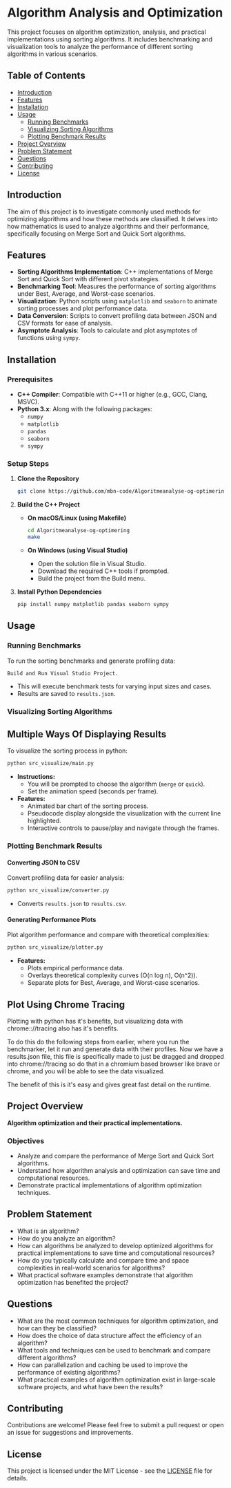 # Algorithm Analysis and Optimization

This project focuses on algorithm optimization, analysis, and practical implementations using sorting algorithms. It includes benchmarking and visualization tools to analyze the performance of different sorting algorithms in various scenarios.

## Table of Contents

- [Introduction](#introduction)
- [Features](#features)
- [Installation](#installation)
- [Usage](#usage)
  - [Running Benchmarks](#running-benchmarks)
  - [Visualizing Sorting Algorithms](#visualizing-sorting-algorithms)
  - [Plotting Benchmark Results](#plotting-benchmark-results)
- [Project Overview](#project-overview)
- [Problem Statement](#problem-statement)
- [Questions](#questions)
- [Contributing](#contributing)
- [License](#license)

## Introduction

The aim of this project is to investigate commonly used methods for optimizing algorithms and how these methods are classified. It delves into how mathematics is used to analyze algorithms and their performance, specifically focusing on Merge Sort and Quick Sort algorithms.

## Features

- **Sorting Algorithms Implementation**: C++ implementations of Merge Sort and Quick Sort with different pivot strategies.
- **Benchmarking Tool**: Measures the performance of sorting algorithms under Best, Average, and Worst-case scenarios.
- **Visualization**: Python scripts using `matplotlib` and `seaborn` to animate sorting processes and plot performance data.
- **Data Conversion**: Scripts to convert profiling data between JSON and CSV formats for ease of analysis.
- **Asymptote Analysis**: Tools to calculate and plot asymptotes of functions using `sympy`.

## Installation

### Prerequisites

- **C++ Compiler**: Compatible with C++11 or higher (e.g., GCC, Clang, MSVC).
- **Python 3.x**: Along with the following packages:
  - `numpy`
  - `matplotlib`
  - `pandas`
  - `seaborn`
  - `sympy`

### Setup Steps

1. **Clone the Repository**

   ```bash
   git clone https://github.com/mbn-code/Algoritmeanalyse-og-optimering.git
   ```

2. **Build the C++ Project**

   - **On macOS/Linux (using Makefile)**

     ```bash
     cd Algoritmeanalyse-og-optimering
     make
     ```

   - **On Windows (using Visual Studio)**

     - Open the solution file in Visual Studio.
     - Download the required C++ tools if prompted.
     - Build the project from the Build menu.

3. **Install Python Dependencies**

   ```bash
   pip install numpy matplotlib pandas seaborn sympy
   ```

## Usage

### Running Benchmarks

To run the sorting benchmarks and generate profiling data:

```bash
Build and Run Visual Studio Project.
```

- This will execute benchmark tests for varying input sizes and cases.
- Results are saved to `results.json`.

### Visualizing Sorting Algorithms

## Multiple Ways Of Displaying Results

To visualize the sorting process in python:

```bash
python src_visualize/main.py
```

- **Instructions:**
  - You will be prompted to choose the algorithm (`merge` or `quick`).
  - Set the animation speed (seconds per frame).
- **Features:**
  - Animated bar chart of the sorting process.
  - Pseudocode display alongside the visualization with the current line highlighted.
  - Interactive controls to pause/play and navigate through the frames.

### Plotting Benchmark Results

#### Converting JSON to CSV

Convert profiling data for easier analysis:

```bash
python src_visualize/converter.py
```

- Converts `results.json` to `results.csv`.

#### Generating Performance Plots

Plot algorithm performance and compare with theoretical complexities:

```bash
python src_visualize/plotter.py
```

- **Features:**
  - Plots empirical performance data.
  - Overlays theoretical complexity curves (O(n log n), O(n^2)).
  - Separate plots for Best, Average, and Worst-case scenarios.

## Plot Using Chrome Tracing

Plotting with python has it's benefits, but visualizing data with chrome:://tracing also has it's benefits.

To do this do the following steps from earlier, where you run the benchmarker, let it run and generate data with their profiles.
Now we have a results.json file, this file is specifically made to just be dragged and dropped into chrome://tracing
so do that in a chromium based browser like brave or chrome, and you will be able to see the data visualized.

The benefit of this is it's easy and gives great fast detail on the runtime. 

## Project Overview

**Algorithm optimization and their practical implementations.**

### Objectives

- Analyze and compare the performance of Merge Sort and Quick Sort algorithms.
- Understand how algorithm analysis and optimization can save time and computational resources.
- Demonstrate practical implementations of algorithm optimization techniques.

## Problem Statement

- What is an algorithm?
- How do you analyze an algorithm?
- How can algorithms be analyzed to develop optimized algorithms for practical implementations to save time and computational resources?
- How do you typically calculate and compare time and space complexities in real-world scenarios for algorithms?
- What practical software examples demonstrate that algorithm optimization has benefited the project?

## Questions

- What are the most common techniques for algorithm optimization, and how can they be classified?
- How does the choice of data structure affect the efficiency of an algorithm?
- What tools and techniques can be used to benchmark and compare different algorithms?
- How can parallelization and caching be used to improve the performance of existing algorithms?
- What practical examples of algorithm optimization exist in large-scale software projects, and what have been the results?

## Contributing

Contributions are welcome! Please feel free to submit a pull request or open an issue for suggestions and improvements.

## License

This project is licensed under the MIT License - see the [LICENSE](LICENSE) file for details.
